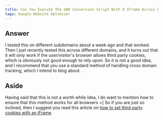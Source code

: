 ```yaml
---
title: Can You Execute The GWO Conversion Script With A IFrame Across Domains? or Subdomains?
tags: Google Website Optimizer
---
```

<h2>Answer</h2>
<p>
I tested this on different subdomains about a week ago and that worked. Then I just recently tested this across different domains, and it turns out that it will only work if the user/visitor's browser allows third party cookies, which is obviously not good enough to rely upon.
So it is not a good idea, and I recommend that you use a standard method of handling cross domain tracking, which I intend to blog about.
</p>
<h2>Aside</h2>
<p>
Having said that this is not a worth while idea, I do want to mention how to ensure that this method works for all browsers =]
So if you are just so inclined, then I suggest you read this article on <a title="How to set third-party cookies with iframes" rel="external" rev="vote-for" target="_blank" href="http://viralpatel.net/blogs/2008/12/how-to-set-third-party-cookies-with-iframe.html">how to set third party cookies with an iFrame</a>.
</p>
